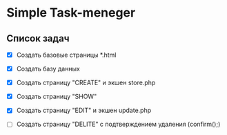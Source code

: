 # Simple Task-meneger

## Список задач
- [x] Создать базовые страницы *.html
- [x] Создать базу данных
- [x] Создать страницу "CREATE" и экшен store.php
- [x] Создать страницу "SHOW"
- [x] Создать страницу "EDIT" и экшен update.php
- [ ] Создать страницу "DELITE" с подтверждением удаления (confirm();)


